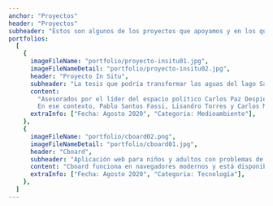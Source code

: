 ```yaml
---
anchor: "Proyectos"
header: "Proyectos"
subheader: "Estos son algunos de los proyectos que apoyamos y en los que apostamos para tener una Córdoba más solidaria."
portfolios:
  [
    {
      imageFileName: "portfolio/proyecto-insitu01.jpg",
      imageFileNameDetail: "portfolio/proyecto-insitu02.jpg",
      header: "Proyecto In Situ",
      subheader: "La tesis que podría transformar las aguas del lago San Roque",
      content:
        "Asesorados por el líder del espacio político Carlos Paz Despierta, Emilio Iosa y Eduardo Benavídez, tres jóvenes estudiantes y flamantes arquitectos de la Universidad Nacional de Córdoba, presentaron una tesis de grado con la que visibilizaron y expusieron la materialización de una plausible solución a una problemática ambiental que preocupa a Carlos Paz: la contaminación del lago San Roque.
        En ese contexto, Pablo Santos Fassi, Lisandro Torres y Carlos Matías Rossio, pensaron una especie de parque eco-ambiental conformado por una estructura flexible y fácilmente desmontable, que se ubicaría sobre las aguas del lago en una zona estratégicas de la ciudad y que serviría como base para el desarrollo del Instituto de Investigación en Hidrobiología, con el fin de monitorear la contaminación que padece el embalse, y así, poder revertir su situación.",
      extraInfo: ["Fecha: Agosto 2020", "Categoria: Medioambiente"],
    },
    {
      imageFileName: "portfolio/cboard02.png",
      imageFileNameDetail: "portfolio/cboard01.jpg",
      header: "Cboard",
      subheader: "Aplicación web para niños y adultos con problemas de habla y lenguaje.",
      content: "Cboard funciona en navegadores modernos y está disponible en una amplia variedad de plataformas, incluidas computadoras de escritorio, tabletas y teléfonos móviles. El soporte sin conexión está disponible en Google Chrome (escritorio y Android). Con más de 3400 símbolos del Mulberry Symbol Set, puede crear sus propios tableros personalizados para diferentes situaciones de la vida. Cboard viene con soporte para 33 idiomas, el soporte varía entre sistemas operativos.",
      extraInfo: ["Fecha: Agosto 2020", "Categoria: Tecnología"],
    },
  ]
---
```

